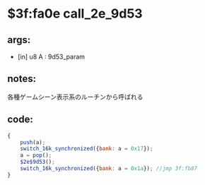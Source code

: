 ﻿
# $3f:fa0e call_2e_9d53


## args:
+	[in] u8 A : 9d53_param
## notes:
各種ゲームシーン表示系のルーチンから呼ばれる
## code:
```js
{
	push(a);
	switch_16k_synchronized({bank: a = 0x17});
	a = pop();
	$2e$9d53();
	switch_16k_synchronized({bank: a = 0x1a}); //jmp 3f:fb87
}
```



